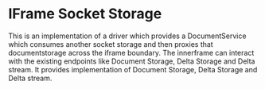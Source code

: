# IFrame Socket Storage
This is an implementation of a driver which provides a DocumentService which consumes another socket storage
and then proxies that documentstorage across the iframe boundary. The innerframe can interact
with the existing endpoints like Document Storage, Delta Storage and Delta stream.
It provides implementation of Document Storage, Delta Storage and Delta stream.